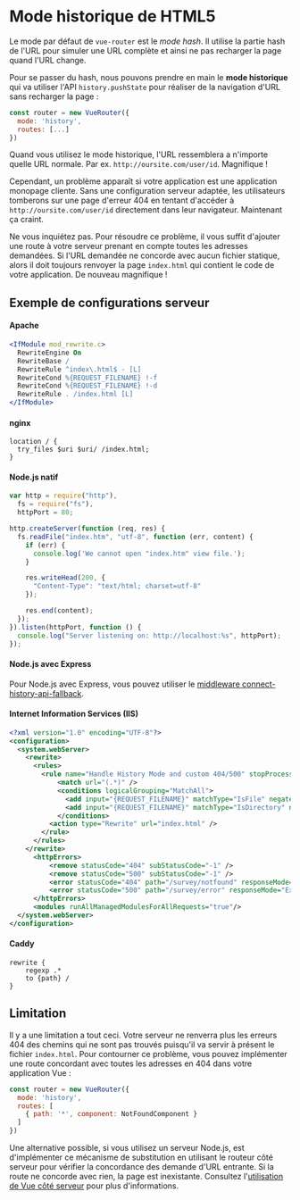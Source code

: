 # Mode historique de HTML5

Le mode par défaut de `vue-router` est le _mode hash_. Il utilise la partie hash de l'URL pour simuler une URL complète et ainsi ne pas recharger la page quand l'URL change.

Pour se passer du hash, nous pouvons prendre en main le **mode historique** qui va utiliser l'API `history.pushState` pour réaliser de la navigation d'URL sans recharger la page :

``` js
const router = new VueRouter({
  mode: 'history',
  routes: [...]
})
```

Quand vous utilisez le mode historique, l'URL ressemblera a n'importe quelle URL normale. Par ex. `http://oursite.com/user/id`. Magnifique !

Cependant, un problème apparaît si votre application est une application monopage cliente. Sans une configuration serveur adaptée, les utilisateurs tomberons sur une page d'erreur 404 en tentant d'accéder à `http://oursite.com/user/id` directement dans leur navigateur. Maintenant ça craint.

Ne vous inquiétez pas. Pour résoudre ce problème, il vous suffit d'ajouter une route à votre serveur prenant en compte toutes les adresses demandées. Si l'URL demandée ne concorde avec aucun fichier statique, alors il doit toujours renvoyer la page `index.html` qui contient le code de votre application. De nouveau magnifique !

## Exemple de configurations serveur

#### Apache

```apache
<IfModule mod_rewrite.c>
  RewriteEngine On
  RewriteBase /
  RewriteRule ^index\.html$ - [L]
  RewriteCond %{REQUEST_FILENAME} !-f
  RewriteCond %{REQUEST_FILENAME} !-d
  RewriteRule . /index.html [L]
</IfModule>
```

#### nginx

```nginx
location / {
  try_files $uri $uri/ /index.html;
}
```

#### Node.js natif

```js
var http = require("http"),
  fs = require("fs"),
  httpPort = 80;

http.createServer(function (req, res) {
  fs.readFile("index.htm", "utf-8", function (err, content) {
    if (err) {
      console.log('We cannot open "index.htm" view file.');
    }

    res.writeHead(200, {
      "Content-Type": "text/html; charset=utf-8"
    });

    res.end(content);
  });
}).listen(httpPort, function () {
  console.log("Server listening on: http://localhost:%s", httpPort);
});
```

#### Node.js avec Express

Pour Node.js avec Express, vous pouvez utiliser le [middleware connect-history-api-fallback](https://github.com/bripkens/connect-history-api-fallback).

#### Internet Information Services (IIS)

```xml
<?xml version="1.0" encoding="UTF-8"?>
<configuration>
  <system.webServer>
    <rewrite>
      <rules>
        <rule name="Handle History Mode and custom 404/500" stopProcessing="true">
            <match url="(.*)" />
            <conditions logicalGrouping="MatchAll">
              <add input="{REQUEST_FILENAME}" matchType="IsFile" negate="true" />
              <add input="{REQUEST_FILENAME}" matchType="IsDirectory" negate="true" />
            </conditions>
          <action type="Rewrite" url="index.html" />
        </rule>
      </rules>
    </rewrite>
      <httpErrors>
          <remove statusCode="404" subStatusCode="-1" />
          <remove statusCode="500" subStatusCode="-1" />
          <error statusCode="404" path="/survey/notfound" responseMode="ExecuteURL" />
          <error statusCode="500" path="/survey/error" responseMode="ExecuteURL" />
      </httpErrors>
      <modules runAllManagedModulesForAllRequests="true"/>
  </system.webServer>
</configuration>
```

#### Caddy

```
rewrite {
    regexp .*
    to {path} /
}
```

## Limitation

Il y a une limitation a tout ceci. Votre serveur ne renverra plus les erreurs 404 des chemins qui ne sont pas trouvés puisqu'il va servir à présent le fichier `index.html`. Pour contourner ce problème, vous pouvez implémenter une route concordant avec toutes les adresses en 404 dans votre application Vue :

``` js
const router = new VueRouter({
  mode: 'history',
  routes: [
    { path: '*', component: NotFoundComponent }
  ]
})
```

Une alternative possible, si vous utilisez un serveur Node.js, est d'implémenter ce mécanisme de substitution en utilisant le routeur côté serveur pour vérifier la concordance des demande d'URL entrante. Si la route ne concorde avec rien, la page est inexistante. Consultez l'[utilisation de Vue côté serveur](https://ssr.vuejs.org/en/) pour plus d'informations.
